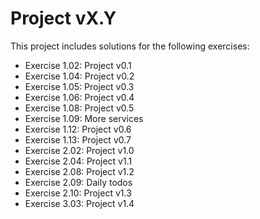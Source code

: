 # Project vX.Y

This project includes solutions for the following exercises:

* Exercise 1.02: Project v0.1
* Exercise 1.04: Project v0.2
* Exercise 1.05: Project v0.3
* Exercise 1.06: Project v0.4
* Exercise 1.08: Project v0.5
* Exercise 1.09: More services
* Exercise 1.12: Project v0.6
* Exercise 1.13: Project v0.7
* Exercise 2.02: Project v1.0
* Exercise 2.04: Project v1.1
* Exercise 2.08: Project v1.2
* Exercise 2.09: Daily todos
* Exercise 2.10: Project v1.3
* Exercise 3.03: Project v1.4